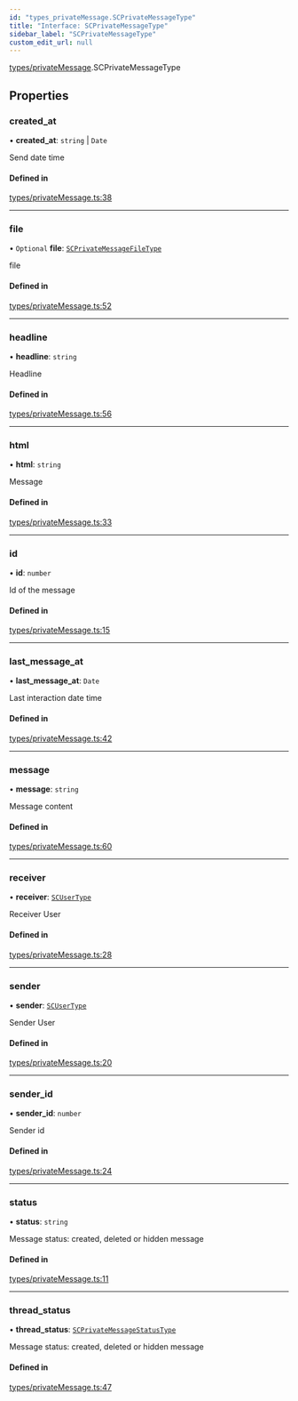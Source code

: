 ```yaml
---
id: "types_privateMessage.SCPrivateMessageType"
title: "Interface: SCPrivateMessageType"
sidebar_label: "SCPrivateMessageType"
custom_edit_url: null
---
```


[types/privateMessage](../modules/types_privateMessage.md).SCPrivateMessageType

## Properties

### created\_at

• **created\_at**: `string` \| `Date`

Send date time

#### Defined in

[types/privateMessage.ts:38](https://github.com/selfcommunity/community-ui/blob/a7bfc2b/packages/sc-core/src/types/privateMessage.ts#L38)

___

### file

• `Optional` **file**: [`SCPrivateMessageFileType`](types_privateMessage.SCPrivateMessageFileType.md)

file

#### Defined in

[types/privateMessage.ts:52](https://github.com/selfcommunity/community-ui/blob/a7bfc2b/packages/sc-core/src/types/privateMessage.ts#L52)

___

### headline

• **headline**: `string`

Headline

#### Defined in

[types/privateMessage.ts:56](https://github.com/selfcommunity/community-ui/blob/a7bfc2b/packages/sc-core/src/types/privateMessage.ts#L56)

___

### html

• **html**: `string`

Message

#### Defined in

[types/privateMessage.ts:33](https://github.com/selfcommunity/community-ui/blob/a7bfc2b/packages/sc-core/src/types/privateMessage.ts#L33)

___

### id

• **id**: `number`

Id of the message

#### Defined in

[types/privateMessage.ts:15](https://github.com/selfcommunity/community-ui/blob/a7bfc2b/packages/sc-core/src/types/privateMessage.ts#L15)

___

### last\_message\_at

• **last\_message\_at**: `Date`

Last interaction date time

#### Defined in

[types/privateMessage.ts:42](https://github.com/selfcommunity/community-ui/blob/a7bfc2b/packages/sc-core/src/types/privateMessage.ts#L42)

___

### message

• **message**: `string`

Message content

#### Defined in

[types/privateMessage.ts:60](https://github.com/selfcommunity/community-ui/blob/a7bfc2b/packages/sc-core/src/types/privateMessage.ts#L60)

___

### receiver

• **receiver**: [`SCUserType`](types_user.SCUserType.md)

Receiver User

#### Defined in

[types/privateMessage.ts:28](https://github.com/selfcommunity/community-ui/blob/a7bfc2b/packages/sc-core/src/types/privateMessage.ts#L28)

___

### sender

• **sender**: [`SCUserType`](types_user.SCUserType.md)

Sender User

#### Defined in

[types/privateMessage.ts:20](https://github.com/selfcommunity/community-ui/blob/a7bfc2b/packages/sc-core/src/types/privateMessage.ts#L20)

___

### sender\_id

• **sender\_id**: `number`

Sender id

#### Defined in

[types/privateMessage.ts:24](https://github.com/selfcommunity/community-ui/blob/a7bfc2b/packages/sc-core/src/types/privateMessage.ts#L24)

___

### status

• **status**: `string`

Message status: created, deleted or hidden message

#### Defined in

[types/privateMessage.ts:11](https://github.com/selfcommunity/community-ui/blob/a7bfc2b/packages/sc-core/src/types/privateMessage.ts#L11)

___

### thread\_status

• **thread\_status**: [`SCPrivateMessageStatusType`](../enums/types_privateMessage.SCPrivateMessageStatusType.md)

Message status: created, deleted or hidden message

#### Defined in

[types/privateMessage.ts:47](https://github.com/selfcommunity/community-ui/blob/a7bfc2b/packages/sc-core/src/types/privateMessage.ts#L47)
